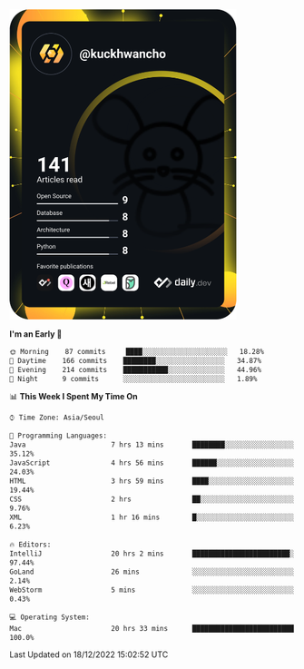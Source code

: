 <a href="https://app.daily.dev/kuckhwancho"><img src="https://github.com/kuckjwi0928/kuckjwi0928/blob/master/devcard.svg" width="400" alt="Kuckjwi Devcard"/></a>

<!--START_SECTION:waka-->
**I'm an Early 🐤** 

```text
🌞 Morning    87 commits     ████░░░░░░░░░░░░░░░░░░░░░   18.28% 
🌆 Daytime    166 commits    ████████░░░░░░░░░░░░░░░░░   34.87% 
🌃 Evening    214 commits    ███████████░░░░░░░░░░░░░░   44.96% 
🌙 Night      9 commits      ░░░░░░░░░░░░░░░░░░░░░░░░░   1.89%

```


📊 **This Week I Spent My Time On** 

```text
⌚︎ Time Zone: Asia/Seoul

💬 Programming Languages: 
Java                     7 hrs 13 mins       ████████░░░░░░░░░░░░░░░░░   35.12% 
JavaScript               4 hrs 56 mins       ██████░░░░░░░░░░░░░░░░░░░   24.03% 
HTML                     3 hrs 59 mins       ████░░░░░░░░░░░░░░░░░░░░░   19.44% 
CSS                      2 hrs               ██░░░░░░░░░░░░░░░░░░░░░░░   9.76% 
XML                      1 hr 16 mins        █░░░░░░░░░░░░░░░░░░░░░░░░   6.23%

🔥 Editors: 
IntelliJ                 20 hrs 2 mins       ████████████████████████░   97.44% 
GoLand                   26 mins             ░░░░░░░░░░░░░░░░░░░░░░░░░   2.14% 
WebStorm                 5 mins              ░░░░░░░░░░░░░░░░░░░░░░░░░   0.43%

💻 Operating System: 
Mac                      20 hrs 33 mins      █████████████████████████   100.0%

```


 Last Updated on 18/12/2022 15:02:52 UTC
<!--END_SECTION:waka-->
